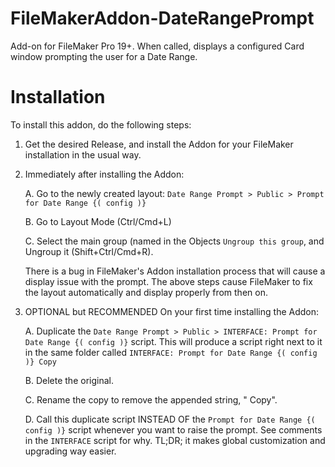 # FileMakerAddon-DateRangePrompt
Add-on for FileMaker Pro 19+.  When called, displays a configured Card window prompting the user for a Date Range.

# Installation

  To install this addon, do the following steps:

  1. Get the desired Release, and install the Addon for your FileMaker installation in the usual way.

  2. Immediately after installing the Addon:
    
     A. Go to the newly created layout: `Date Range Prompt > Public > Prompt for Date Range {( config )}`
    
     B. Go to Layout Mode (Ctrl/Cmd+L)
    
     C. Select the main group (named in the Objects `Ungroup this group`, and Ungroup it (Shift+Ctrl/Cmd+R).

     There is a bug in FileMaker's Addon installation process that will cause a display issue with the prompt.
     The above steps cause FileMaker to fix the layout automatically and display properly from then on.

  3. OPTIONAL but RECOMMENDED On your first time installing the Addon:

     A. Duplicate the `Date Range Prompt > Public > INTERFACE: Prompt for Date Range {( config )}` script.
        This will produce a script right next to it in the same folder called `INTERFACE: Prompt for Date Range {( config )} Copy`
    
     B. Delete the original.
    
     C. Rename the copy to remove the appended string, " Copy".
    
     D. Call this duplicate script INSTEAD OF the `Prompt for Date Range {( config )}` script whenever you want to raise the prompt.
        See comments in the `INTERFACE` script for why.  TL;DR; it makes global customization and upgrading way easier.
